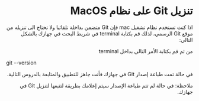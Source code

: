 # <div dir="rtl">تنزيل Git على نظام MacOS</div>

<div dir="rtl">
اذا كنت تستخدم نظام تشغيل mac فإن Git متضمن بداخلة تلقائيا ولا تحتاج الى تنزيله من موقع Git الرسمي، لذلك قم بكتابة terminal في شريط البحث في جهازك بالشكل التالي:

من ثم قم بكتابة الأمر التالي بداخل terminal

<div dir="ltr">
git --version
</div>

في حالة تمت طباعة إصدار Git في جهازك فأنت جاهز للتطبيق والمتابعة بالدروس التالية.

ملاحظة: في حالة لم تتم طباعة الإصدار سيتم إعلامك بطريقة لتتبعها لتنزيل Git في جهازك.
</div>